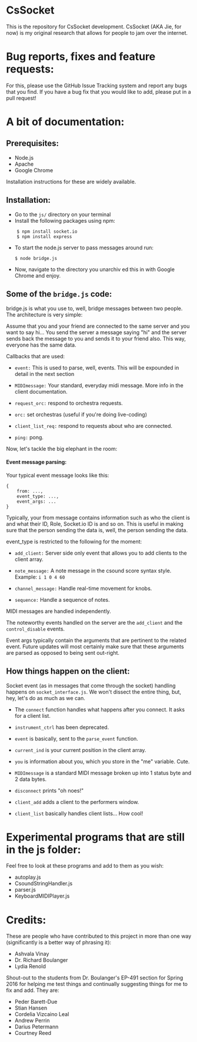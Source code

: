 # CsSocket

This is the repository for CsSocket development. CsSocket (AKA Jie, for now) is my original research that allows for people to jam over the internet.

# Bug reports, fixes and feature requests:

For this, please use the GitHub Issue Tracking system and report any bugs that you find. If you have a bug fix that you would like to add, please put in a pull request!

# A bit of documentation:

## Prerequisites:

- Node.js
- Apache
- Google Chrome

Installation instructions for these are widely available.

## Installation:

- Go to the `js/` directory on your terminal
- Install the following packages using npm:

```
    $ npm install socket.io
    $ npm install express
```


- To start the node.js server to pass messages around run:

    ```
    $ node bridge.js
    ```    
- Now, navigate to the directory you unarchiv ed this in with Google Chrome and enjoy.

## Some of the `bridge.js` code:

bridge.js is what you use to, well, bridge messages between two people. The architecture is very simple:

Assume that you and your friend are connected to the same server and you want to say hi... You send the server a message saying "hi" and the server sends back the message to you and sends it to your friend also. This way, everyone has the same data.

Callbacks that are used:


- `event:` This is used to parse, well, events. This will be expounded in detail in the next section

- `MIDImessage:` Your standard, everyday midi message. More info in the client documentation.

- `request_orc:` respond to orchestra requests.

- `orc:` set orchestras (useful if you're doing live-coding)

- `client_list_req:` respond to requests about who are connected.

- `ping:` pong.


Now, let's tackle the big elephant in the room:

#### Event message parsing:

Your typical event message looks like this:

```
{
    from: ...,
    event_type: ...,
    event_args: ...
}
```

Typically, your from message contains information such as who the client is and what their ID, Role, Socket.io ID is and so on. This is useful in making sure that the person sending the data is, well, the person sending the data.

event_type is restricted to the following for the moment:

- `add_client:` Server side only event that allows you to add clients to the client array.

- `note_message:` A note message in the csound score syntax style. Example: `i 1 0 4 60`

- `channel_message:` Handle real-time movement for knobs.

- `sequence:` Handle a sequence of notes.

MIDI messages are handled independently.

The noteworthy events handled on the server are the `add_client` and the `control_disable` events.

Event args typically contain the arguments that are pertinent to the related event. Future updates will most certainly make sure that these arguments are parsed as opposed to being sent out-right.

## How things happen on the client:

Socket event (as in messages that come through the socket) handling  happens on `socket_interface.js`. We won't dissect the entire thing, but, hey, let's do as much as we can.


- The `connect` function handles what happens after you connect. It asks for a client list.

- `instrument_ctrl` has been deprecated.

- `event` is basically, sent to the `parse_event` function.

- `current_ind` is your current position in the client array.

-  `you` is information about you, which you store in the "me" variable. Cute.

- `MIDImessage` is a standard MIDI message broken up into 1 status byte and 2 data bytes.

- `disconnect` prints "oh noes!"

- `client_add` adds a client to the performers window.

- `client_list` basically handles client lists... How cool!


# Experimental programs that are still in the js folder:

Feel free to look at these programs and add to them as you wish:

- autoplay.js
- CsoundStringHandler.js
- parser.js
- KeyboardMIDIPlayer.js



# Credits:

These are people who have contributed to this project in more than one way (significantly is a better way of phrasing it):

- Ashvala Vinay
- Dr. Richard Boulanger
- Lydia Renold

Shout-out to the students from Dr. Boulanger's EP-491 section for Spring 2016 for helping me test things and continually suggesting things for me to fix and add. They are:

- Peder Barett-Due
- Stian Hansen
- Cordelia Vizcaino Leal
- Andrew Perrin
- Darius Petermann
- Courtney Reed
